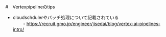 #　Vertexpipelineのtips　　
- cloudschdulerやバッチ処理について記載されている  
　 　- https://recruit.gmo.jp/engineer/jisedai/blog/vertex-ai-pipelines-intro/
